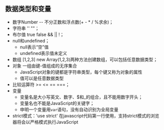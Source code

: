 ## 数据类型和变量
- 数字Number -- 不分正数和浮点数(+ - * / %求余)；
- 字符串 '' ""；
- 布尔值 true false && || !；
- null和undefined；
    - null表示“空”值
    - undefined表示值未定义
- 数组 [1,2,3] new Array(1,2,3)两种方法创建数组，可以包括任意数据类型；
- 对象 一组由键-值组成的无序集合
    - JavaScript对象的键都是字符串类型，每个键又称为对象的属性
    - 值可以是任意数据类型
- 比较运算符 >= <= == ===；
- 变量 
    - 变量名是大小写英文、数字、$和_的组合，且不能用数字开头；
    - 变量名也不能是JavaScript的关键字；
    - 申明一个变量用`var`语句，没有自动识别为全局变量
- strict模式：'use strict' 在javascript代码第一行使用，支持strict模式的浏览器将会以严格模式执行JavaScript